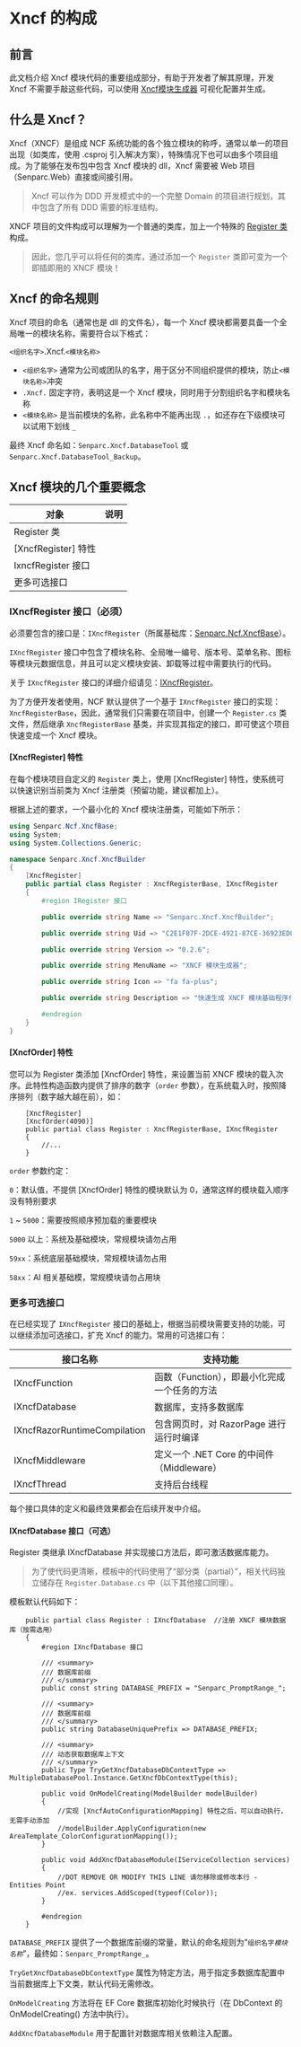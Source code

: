 # Xncf 的构成

## 前言

此文档介绍 Xncf 模块代码的重要组成部分，有助于开发者了解其原理，开发 Xncf 不需要手敲这些代码，可以使用 [Xncf模块生成器](/start/xncf-develop/create-xncf) 可视化配置并生成。

## 什么是 Xncf？

Xncf（XNCF）是组成 NCF 系统功能的各个独立模块的称呼，通常以单一的项目出现（如类库，使用 .csproj 引入解决方案），特殊情况下也可以由多个项目组成。为了能够在发布包中包含 Xncf 模块的 dll，Xncf 需要被 Web 项目（Senparc.Web）直接或间接引用。

> Xncf 可以作为 DDD 开发模式中的一个完整 Domain 的项目进行规划，其中包含了所有 DDD 需要的标准结构。

XNCF 项目的文件构成可以理解为一个普通的类库，加上一个特殊的 [Register 类](#register-类) 构成。

> 因此，您几乎可以将任何的类库，通过添加一个 `Register` 类即可变为一个即插即用的 XNCF 模块！

## Xncf 的命名规则

Xncf 项目的命名（通常也是 dll 的文件名），每一个 Xncf 模块都需要具备一个全局唯一的模块名称，需要符合以下格式：

`<组织名字>`.Xncf.`<模块名称>`

- `<组织名字>` 通常为公司或团队的名字，用于区分不同组织提供的模块，防止`<模块名称>`冲突
- `.Xncf.` 固定字符，表明这是一个 Xncf 模块，同时用于分割组织名字和模块名称
- `<模块名称>` 是当前模块的名称，此名称中不能再出现 `.`，如还存在下级模块可以试用下划线 `_`

最终 Xncf 命名如：`Senparc.Xncf.DatabaseTool` 或 `Senparc.Xncf.DatabaseTool_Backup`。

## Xncf 模块的几个重要概念

| 对象  |   说明      |
|-------|-------------|
| Register 类 |       |
| [XncfRegister] 特性      |             |
| IxncfRegister 接口      |             |
| 更多可选接口     |             |



### IXncfRegister 接口（必须）
必须要包含的接口是：`IXncfRegister`（所属基础库：<a href="/NcfPackageSources/libs/Senparc.Ncf.XscfBase.html">Senparc.Ncf.XncfBase</a>）。

`IXncfRegister` 接口中包含了模块名称、全局唯一编号、版本号、菜单名称、图标等模块元数据信息，并且可以定义模块安装、卸载等过程中需要执行的代码。

关于 `IXncfRegister` 接口的详细介绍请见：[IXncfRegister](/NcfPackageSources/libs/Senparc.Ncf.AreaBase/IXncfRegister.html)。

为了方便开发者使用，NCF 默认提供了一个基于 `IXncfRegister` 接口的实现：`XncfRegisterBase`，因此，通常我们只需要在项目中，创建一个 `Register.cs` 类文件，然后继承 `XncfRegisterBase` 基类，并实现其指定的接口，即可使这个项目快速变成一个 Xncf 模块。


#### [XncfRegister] 特性

在每个模块项目自定义的 `Register` 类上，使用 [XncfRegister] 特性，使系统可以快速识别当前类为 Xncf 注册类（预留功能，建议都加上）。

根据上述的要求，一个最小化的 Xncf 模块注册类，可能如下所示：

``` C#
using Senparc.Ncf.XncfBase;
using System;
using System.Collections.Generic;

namespace Senparc.Xncf.XncfBuilder
{
    [XncfRegister]
    public partial class Register : XncfRegisterBase, IXncfRegister
    {
        #region IRegister 接口

        public override string Name => "Senparc.Xncf.XncfBuilder";

        public override string Uid => "C2E1F87F-2DCE-4921-87CE-36923ED0D6EA";

        public override string Version => "0.2.6";

        public override string MenuName => "XNCF 模块生成器";

        public override string Icon => "fa fa-plus";

        public override string Description => "快速生成 XNCF 模块基础程序代码，或 Sample 演示，可基于基础代码扩展自己的应用";

        #endregion
    }
}
```

#### [XncfOrder] 特性

您可以为 Register 类添加 [XncfOrder] 特性，来设置当前 XNCF 模块的载入次序。此特性构造函数内提供了排序的数字（`order` 参数），在系统载入时，按照降序排列（数字越大越在前），如：

```
    [XncfRegister]
    [XncfOrder(4090)]
    public partial class Register : XncfRegisterBase, IXncfRegister
    {
        //...
    }
```

`order` 参数约定：

`0`：默认值，不提供 [XncfOrder] 特性的模块默认为 0，通常这样的模块载入顺序没有特别要求

`1` ~ `5000`：需要按照顺序预加载的重要模块

`5000` 以上：系统及基础模块，常规模块请勿占用

`59xx`：系统底层基础模块，常规模块请勿占用

`58xx`：AI 相关基础模，常规模块请勿占用块


<!-- TODO：更多重写方法 -->

### 更多可选接口

在已经实现了 `IXncfRegister` 接口的基础上，根据当前模块需要支持的功能，可以继续添加可选接口，扩充 Xncf 的能力。常用的可选接口有：

接口名称           | 支持功能
------------------|--------
IXncfFunction     | 函数（Function），即最小化完成一个任务的方法
IXncfDatabase     | 数据库，支持多数据库
IXncfRazorRuntimeCompilation  | 包含网页时，对 RazorPage 进行运行时编译
IXncfMiddleware   | 定义一个 .NET Core 的中间件（Middleware）
IXncfThread       | 支持后台线程

每个接口具体的定义和最终效果都会在后续开发中介绍。

#### IXncfDatabase 接口（可选）

Register 类继承 IXncfDatabase 并实现接口方法后，即可激活数据库能力。

> 为了使代码更清晰，模板中的代码使用了“部分类（partial）”，相关代码独立储存在 `Register.Database.cs` 中（以下其他接口同理）。

模板默认代码如下：

```
    public partial class Register : IXncfDatabase  //注册 XNCF 模块数据库（按需选用）
    {
        #region IXncfDatabase 接口

        /// <summary>
        /// 数据库前缀
        /// </summary>
        public const string DATABASE_PREFIX = "Senparc_PromptRange_";

        /// <summary>
        /// 数据库前缀
        /// </summary>
        public string DatabaseUniquePrefix => DATABASE_PREFIX;

        /// <summary>
        /// 动态获取数据库上下文
        /// </summary>
        public Type TryGetXncfDatabaseDbContextType => MultipleDatabasePool.Instance.GetXncfDbContextType(this);

        public void OnModelCreating(ModelBuilder modelBuilder)
        {
            //实现 [XncfAutoConfigurationMapping] 特性之后，可以自动执行，无需手动添加
            //modelBuilder.ApplyConfiguration(new AreaTemplate_ColorConfigurationMapping());
        }

        public void AddXncfDatabaseModule(IServiceCollection services)
        {
            //DOT REMOVE OR MODIFY THIS LINE 请勿移除或修改本行 - Entities Point
            //ex. services.AddScoped(typeof(Color));
        }

        #endregion
    }
```

`DATABASE_PREFIX` 提供了一个数据库前缀的常量，默认的命名规则为”`组织名字`_`模块名称`_”，最终如：`Senparc_PromptRange_`。

`TryGetXncfDatabaseDbContextType` 属性为特定方法，用于指定多数据库配置中当前数据库上下文类，默认代码无需修改。

`OnModelCreating` 方法将在 EF Core 数据库初始化时候执行（在 DbContext 的 OnModelCreating() 方法中执行）。

`AddXncfDatabaseModule` 用于配置针对数据库相关依赖注入配置。

<!-- TODO：介绍 SenparcEntities -->

<!-- 
以下逐一介绍。

#### IXncfRazorRuntimeCompilation 接口（可选）


#### IXncfMiddleware 接口（可选）


#### IXncfThread 接口（可选） -->
